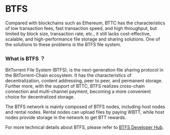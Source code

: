 # BTFS

Compared with blockchains such as Ethereum, BTTC has the characteristics of low transaction fees, fast transaction speed, and high throughput, but limited by block size, transaction rate, etc., it still lacks cost-effective, scalable, and high-performance file storage and sharing solutions. One of the solutions to these problems is the BTFS file system.

### What is BTFS ？

BitTorrent File System (BTFS), is the next-generation file sharing protocol in the BitTorrent-Chain ecosystem. It has the characteristics of decentralization, content addressing, peer to peer, and permanent storage. Further more, with the support of BTTC, BTFS realizes cross-chain connection and multi-channel payment, becoming a more convenient choice for decentralized storage.

The BTFS network is mainly composed of BTFS nodes, including host nodes and rental nodes. Rental nodes can upload files by paying WBTT, while host nodes provide storage in the network to get BTT rewards.

For more technical details about BTFS, please refer to [BTFS Developer Hub](https://docs.btfs.io/).
